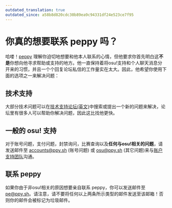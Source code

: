 ```yaml
---
outdated_translation: true
outdated_since: a58b8d820cdc30b89ea9c94331df24e523ce7f95
---
```


# 你真的想要联系 peppy 吗？

哈喽！[peppy](https://osu.ppy.sh/users/2) 理解你迫切地想要和他本人联系的心情，但他要求你首先明白这**不是**你想向他寻求帮助或支持的地方。他一直保持着将osu!支持和个人聊天消息分开来的习惯，并且一个个回复论坛私信的工作量实在太大。因此，他希望你使用下面的选项之一来解决问题：

## 技术支持

大部分技术问题可以在[技术支持论坛(英文)](https://osu.ppy.sh/community/forums/5)中搜索或提出一个新的问题来解决，论坛里有很多人可以帮助你解决问题，因此这比找他更快。

## 一般的 osu! 支持

对于账号问题，支付问题，封禁询问，比赛查询以及**任何与osu!相关的问题**，请发送邮件至 [accounts@ppy.sh](mailto:accounts@ppy.sh) (账号问题) 或 [osu@ppy.sh](mailto:osu@ppy.sh) (其它问题)来与[账户支持团队](/wiki/People/Account_support_team)沟通。

## 联系 peppy

如果你由于非osu!相关的原因想要亲自联系 peppy，你可以发送邮件至 [pe@ppy.sh](mailto:pe@ppy.sh)。请注意，请不要将任何以上两条所示类型的邮件发送至该邮箱！否则你的邮件会被标记为垃圾邮件。
